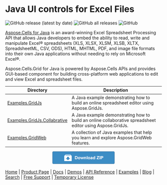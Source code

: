# Java UI controls for Excel Files
![GitHub release (latest by date)](https://img.shields.io/github/v/release/aspose-cells-cloud/aspose-cells-cloud-java) ![GitHub all releases](https://img.shields.io/github/downloads/aspose-cells/Aspose.cells-for-Java/total) ![GitHub](https://img.shields.io/github/license/aspose-cells/Aspose.cells-for-java)

[Aspose.Cells for Java](https://products.aspose.com/cells/java) is an award-winning Excel Spreadsheet Processing API that allows Java developers to embed the ability to read, write and manipulate Excel® spreadsheets (XLS, XLSX, XLSM, XLSB, XLTX, SpreadsheetML, CSV, ODS), HTML, MHTML, PDF, and image file formats into their own Java applications without needing to rely on Microsoft Excel®.

Aspose.Cells.Grid for Java is powered by Aspose.Cells APIs and provides GUI-based component for building cross-platform web applications to edit and view Excel and spreadsheet files.



Directory | Description
--------- | -----------
[Examples.GridJs](Examples.GridJs) | A Java example demonstrating how to build an online spreadsheet editor using Aspose.GridJs.
[Examples.GridJs.Collabrative](Examples.GridJs.Collabrative) | A Java example demonstrating how to build an online collaborative spreadsheet editor using Aspose.GridJs.
[Examples.GridWeb](Examples.GridWeb) | A collection of Java examples that help you learn and explore Aspose.GridWeb features.


<p align="center">
  <a title="Download ZIP" href="https://github.com/aspose-cells/Aspose.Cells-for-Java/archive/master.zip">
    <img src="https://raw.githubusercontent.com/AsposeExamples/java-examples-dashboard/master/images/downloadZip-Button-Large.png" alt="Download Aspose.Cells for Java Examples, Plugins and Showcases" />
  </a>
</p>

 

[Home](https://www.aspose.com/) | [Product Page](https://products.aspose.com/cells/java) | [Docs](https://docs.aspose.com/cells/java/) | [Demos](https://products.aspose.app/cells/family) | [API Reference](https://apireference.aspose.com/cells/java) | [Examples](https://github.com/aspose-cells/Aspose.Cells.Grid-for-Java) | [Blog](https://blog.aspose.com/category/cells/) | [Search](https://search.aspose.com/) | [Free Support](https://forum.aspose.com/c/cells) | [Temporary License](https://purchase.aspose.com/temporary-license)

